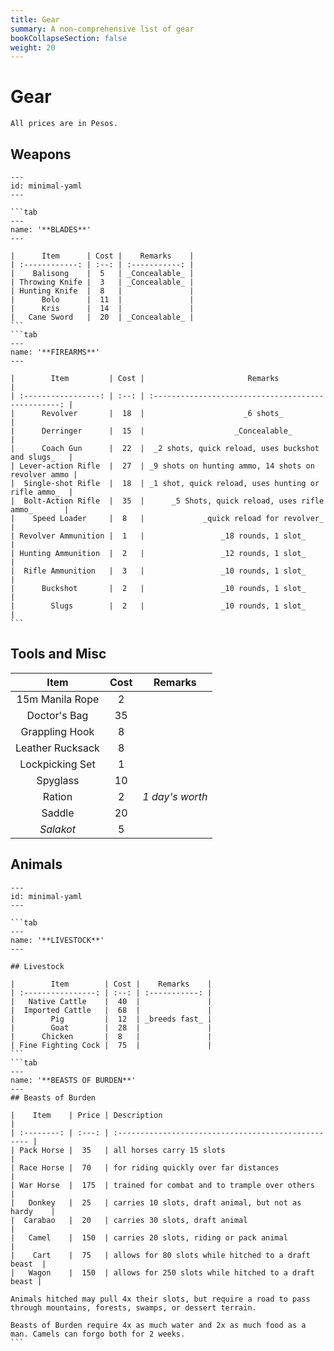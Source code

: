 ```yaml
---
title: Gear
summary: A non-comprehensive list of gear
bookCollapseSection: false
weight: 20
---
```


# Gear

`All prices are in Pesos.`

## Weapons

````tabs
---
id: minimal-yaml
---

```tab
---
name: '**BLADES**'
---

|      Item      | Cost |    Remarks    |
| :------------: | :--: | :-----------: |
|    Balisong    |  5   | _Concealable_ |
| Throwing Knife |  3   | _Concealable_ |
| Hunting Knife  |  8   |               |
|      Bolo      |  11  |               |
|      Kris      |  14  |               |
|   Cane Sword   |  20  | _Concealable_ |
```
```tab
---
name: '**FIREARMS**'
---

|        Item         | Cost |                       Remarks                       |
| :-----------------: | :--: | :-------------------------------------------------: |
|      Revolver       |  18  |                      _6 shots_                      |
|      Derringer      |  15  |                    _Concealable_                    |
|      Coach Gun      |  22  |  _2 shots, quick reload, uses buckshot and slugs_   |
| Lever-action Rifle  |  27  | _9 shots on hunting ammo, 14 shots on revolver ammo |
|  Single-shot Rifle  |  18  | _1 shot, quick reload, uses hunting or rifle ammo_  |
|  Bolt-Action Rifle  |  35  |      _5 Shots, quick reload, uses rifle ammo_       |
|    Speed Loader     |  8   |             _quick reload for revolver_             |
| Revolver Ammunition |  1   |                 _18 rounds, 1 slot_                 |
| Hunting Ammunition  |  2   |                 _12 rounds, 1 slot_                 |
|  Rifle Ammunition   |  3   |                 _10 rounds, 1 slot_                 |
|      Buckshot       |  2   |                 _10 rounds, 1 slot_                 |
|        Slugs        |  2   |                 _10 rounds, 1 slot_                 |
```
````

## Tools and Misc

|       Item       | Cost |     Remarks     |
| :--------------: | :--: | :-------------: |
| 15m Manila Rope  |  2   |                 |
|   Doctor's Bag   |  35  |                 |
|  Grappling Hook  |  8   |                 |
| Leather Rucksack |  8   |                 |
| Lockpicking Set  |  1   |                 |
|     Spyglass     |  10  |                 |
|      Ration      |  2   | _1 day's worth_ |
|      Saddle      |  20  |                 |
|    _Salakot_     |  5   |                 |

## Animals

````tabs
---
id: minimal-yaml
---

```tab
---
name: '**LIVESTOCK**'
---

## Livestock

|        Item        | Cost |    Remarks    |
| :----------------: | :--: | :-----------: |
|   Native Cattle    |  40  |               |
|  Imported Cattle   |  68  |               |
|        Pig         |  12  | _breeds fast_ |
|        Goat        |  28  |               |
|      Chicken       |  8   |               |
| Fine Fighting Cock |  75  |               |
```
```tab
---
name: '**BEASTS OF BURDEN**'
---
## Beasts of Burden

|    Item    | Price | Description                                         |
| :--------: | :---: | :-------------------------------------------------- |
| Pack Horse |  35   | all horses carry 15 slots                           |
| Race Horse |  70   | for riding quickly over far distances               |
| War Horse  |  175  | trained for combat and to trample over others       |
|   Donkey   |  25   | carries 10 slots, draft animal, but not as hardy    |
|  Carabao   |  20   | carries 30 slots, draft animal                      |
|   Camel    |  150  | carries 20 slots, riding or pack animal             |
|    Cart    |  75   | allows for 80 slots while hitched to a draft beast  |
|   Wagon    |  150  | allows for 250 slots while hitched to a draft beast |

Animals hitched may pull 4x their slots, but require a road to pass through mountains, forests, swamps, or dessert terrain.

Beasts of Burden require 4x as much water and 2x as much food as a man. Camels can forgo both for 2 weeks.
```
````
